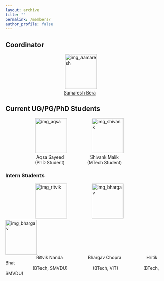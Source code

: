 ```yaml
---
layout: archive
title: ""
permalink: /members/
author_profile: false
---
```


<h2><b>Coordinator</b></h2>

&nbsp;&nbsp;&nbsp;&nbsp;&nbsp;&nbsp;&nbsp;&nbsp;&nbsp;&nbsp;&nbsp;&nbsp;&nbsp;&nbsp;&nbsp;&nbsp;&nbsp;&nbsp;&nbsp;&nbsp;&nbsp;&nbsp;&nbsp;&nbsp;&nbsp;&nbsp;&nbsp;&nbsp;&nbsp;&nbsp;&nbsp;&nbsp;&nbsp;&nbsp;&nbsp;&nbsp;&nbsp;&nbsp;&nbsp;&nbsp;&nbsp;&nbsp;&nbsp;&nbsp;&nbsp;&nbsp;&nbsp;&nbsp;<img src="https://samareshbera.github.io/images/Samaresh3.jpg"  alt="img_aamaresh" width = 100px height = 110px/><br>
&nbsp;&nbsp;&nbsp;&nbsp;&nbsp;&nbsp;&nbsp;&nbsp;&nbsp;&nbsp;&nbsp;&nbsp;&nbsp;&nbsp;&nbsp;&nbsp;&nbsp;&nbsp;&nbsp;&nbsp;&nbsp;&nbsp;&nbsp;&nbsp;&nbsp;&nbsp;&nbsp;&nbsp;&nbsp;&nbsp;&nbsp;&nbsp;&nbsp;&nbsp;&nbsp;&nbsp;&nbsp;&nbsp;&nbsp;&nbsp;&nbsp;&nbsp;&nbsp;&nbsp;&nbsp;&nbsp;&nbsp;[Samaresh Bera](https://samareshbera.github.io/)


<h2><b>Current UG/PG/PhD Students</b></h2>

&nbsp;&nbsp;&nbsp;&nbsp;&nbsp;&nbsp;&nbsp;&nbsp;&nbsp;&nbsp;&nbsp;&nbsp;&nbsp;&nbsp;&nbsp;&nbsp;&nbsp;&nbsp;&nbsp;&nbsp;&nbsp;&nbsp;&nbsp;&nbsp;<img src="https://samareshbera.github.io/images/Aqsa.jpg"  alt="img_aqsa" width = 100px height = 110px > &nbsp;&nbsp;&nbsp;&nbsp;&nbsp; &nbsp;&nbsp;&nbsp;&nbsp;&nbsp;&nbsp;&nbsp;&nbsp;&nbsp;&nbsp;&nbsp;&nbsp; <img src="https://samareshbera.github.io/images/Shivank.png"  alt="img_shivank" width = 100px height = 110px ><br>
&nbsp;&nbsp;&nbsp;&nbsp;&nbsp;&nbsp;&nbsp;&nbsp;&nbsp;&nbsp;&nbsp;&nbsp;&nbsp;&nbsp;&nbsp;&nbsp;&nbsp;&nbsp;&nbsp;&nbsp;&nbsp;&nbsp;&nbsp;&nbsp;&nbsp;Aqsa Sayeed   &nbsp;&nbsp;&nbsp;&nbsp;&nbsp;&nbsp;&nbsp;&nbsp; &nbsp;&nbsp; &nbsp;&nbsp;&nbsp;&nbsp;&nbsp;&nbsp;&nbsp; Shivank Malik<br>
&nbsp;&nbsp;&nbsp;&nbsp;&nbsp;&nbsp;&nbsp;&nbsp;&nbsp;&nbsp;&nbsp;&nbsp;&nbsp;&nbsp;&nbsp;&nbsp;&nbsp;&nbsp;&nbsp;&nbsp;&nbsp;&nbsp;&nbsp;&nbsp;(PhD Student)  &nbsp;&nbsp;&nbsp;&nbsp;&nbsp; &nbsp;&nbsp;&nbsp;&nbsp;&nbsp;&nbsp;&nbsp;&nbsp;&nbsp;&nbsp; (MTech Student)


<h3>Intern Students</h3>

&nbsp;&nbsp;&nbsp;&nbsp;&nbsp;&nbsp;&nbsp;&nbsp;&nbsp;&nbsp;&nbsp;&nbsp;&nbsp;&nbsp;&nbsp;&nbsp;&nbsp;&nbsp;&nbsp;&nbsp;&nbsp;&nbsp;&nbsp;&nbsp;<img src="https://samareshbera.github.io/images/Ritvik.jpg"  alt="img_ritvik" width = 100px height = 110px > &nbsp;&nbsp;&nbsp;&nbsp;&nbsp; &nbsp;&nbsp;&nbsp;&nbsp;&nbsp;&nbsp;&nbsp;&nbsp;&nbsp;&nbsp;&nbsp;&nbsp; <img src="https://samareshbera.github.io/images/Bhargav.jpg"  alt="img_bhargav" width = 100px height = 110px > &nbsp;&nbsp;&nbsp;&nbsp;&nbsp; &nbsp;&nbsp;&nbsp;&nbsp;&nbsp;&nbsp;&nbsp;&nbsp;&nbsp;&nbsp;&nbsp;&nbsp; <img src="https://samareshbera.github.io/images/Hritik_Bhat.jpeg"  alt="img_bhargav" width = 100px height = 110px ><br>
&nbsp;&nbsp;&nbsp;&nbsp;&nbsp;&nbsp;&nbsp;&nbsp;&nbsp;&nbsp;&nbsp;&nbsp;&nbsp;&nbsp;&nbsp;&nbsp;&nbsp;&nbsp;&nbsp;&nbsp;&nbsp;&nbsp;&nbsp;&nbsp; Ritvik Nanda   &nbsp;&nbsp;&nbsp;&nbsp;&nbsp;&nbsp; &nbsp;&nbsp;&nbsp; &nbsp;&nbsp;&nbsp;&nbsp;&nbsp;&nbsp;&nbsp; Bhargav Chopra   &nbsp;&nbsp;&nbsp;&nbsp;&nbsp;&nbsp; &nbsp;&nbsp;&nbsp; &nbsp;&nbsp;&nbsp;&nbsp;&nbsp;&nbsp;&nbsp; Hritik Bhat<br>
&nbsp;&nbsp;&nbsp;&nbsp;&nbsp;&nbsp;&nbsp;&nbsp;&nbsp;&nbsp;&nbsp;&nbsp;&nbsp;&nbsp;&nbsp;&nbsp;&nbsp;&nbsp;&nbsp;&nbsp;&nbsp;&nbsp;(BTech, SMVDU)  &nbsp;&nbsp;&nbsp; &nbsp;&nbsp;&nbsp;&nbsp;&nbsp;&nbsp;&nbsp;&nbsp;&nbsp;&nbsp;&nbsp;&nbsp;&nbsp;&nbsp; (BTech, VIT)  &nbsp;&nbsp;&nbsp; &nbsp;&nbsp;&nbsp;&nbsp;&nbsp;&nbsp;&nbsp;&nbsp;&nbsp;&nbsp;&nbsp;&nbsp;&nbsp;&nbsp; (BTech, SMVDU)
